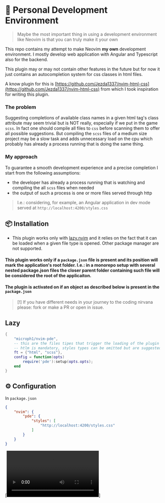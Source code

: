 # 🔧 Personal Development Environment

> Maybe the most important thing in using a development environment like Neovim is that you can truly make it your own

This repo contains my attempt to make Neovim __my own__ development environment.
I mostly develop web application with Angular and Typescript also for the backend.

This plugin may or may not contain other features in the future but for now it just contains an autocompletion system for css classes in html files.

A know plugin for this is [https://github.com/Jezda1337/nvim-html-css](https://github.com/Jezda1337/nvim-html-css) from which I took inspiration for writing this plugin.

### The problem

Suggesting completions of available class names in a given html tag's class attribute may seem trivial but is NOT really, especially if we put in the game `scss`. In fact one should compile all files to `css` before scanning them to offer all possible suggestions. But compiling the `scss` files of a medium size project may be a slow task and adds unnecessary load on the cpu which probably has already a process running that is doing the same thing.

### My approach

To guarantee a smooth development experience and a precise completion I start from the following assumptions:

 - the developer has already a process running that is watching and compiling the all `scss` files when needed
 - the output of such a process is one or more files served through http

> I.e.: considering, for example, an Angular application in dev mode served at `http://localhost:4200/styles.css`



## 📦 Installation

 - This plugin works only with [lazy.nvim](https://github.com/folke/lazy.nvim) and it relies on the fact that it can be loaded when a given file type is opened. Other package manager are not supported.
#### This plugin works only if a `package.json` file is present and its position will mark the application's root folder. I.e.: in a monorepo setup with several nested package.json files the closer parent folder containing such file will be considered the root of the applicaiton.
#### The plugin is activated on if an object as described below is present in the `package.json`

> [!]
> If you have different needs in your journey to the coding nirvana please: fork or make a PR or open in issue.


## Lazy

```lua
{
    "microph1/nvim-pde",
    -- this are the files tipes that trigger the loading of the plugin
    -- htlm is mandatory, styles types can be omitted but are suggested
    ft = {"html", "scss"},
    config = function(opts)
        require('pde'):setup(opts.opts);
    end
}
```

## ⚙ Configuration
In `package.json`
```json
{
    "nvim": {
        "pde": {
            "styles": [
                "http://localhost:4200/styles.css"
            ]
        }
    }
}
```
[![Video](https://github.com/microph1/nvim-pde/blob/master/.github/assets/autocompletion_example.mp4)]
